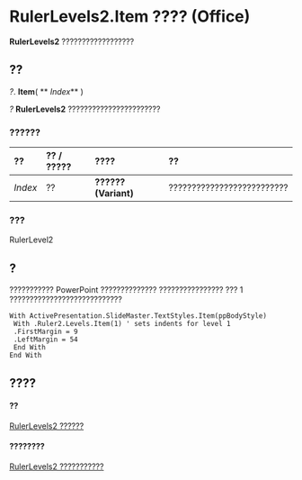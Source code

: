 
# RulerLevels2.Item ???? (Office)

 **RulerLevels2** ??????????????????


## ??

 _?_. **Item**( ** _Index_** )

 _?_ **RulerLevels2** ???????????????????????


### ??????



|**??**|**?? / ?????**|**????**|**??**|
|:-----|:-----|:-----|:-----|
| _Index_|??|**?????? (Variant)**|??????????????????????????|

### ???

RulerLevel2


## ?

??????????? PowerPoint ?????????????? ???????????????? ??? 1 ????????????????????????????


```
With ActivePresentation.SlideMaster.TextStyles.Item(ppBodyStyle) 
 With .Ruler2.Levels.Item(1) ' sets indents for level 1 
 .FirstMargin = 9 
 .LeftMargin = 54 
 End With 
End With 

```


## ????


#### ??


[RulerLevels2 ??????](01bd257c-1c26-a7cd-cf2a-8478c861b78a.md)
#### ????????


[RulerLevels2 ???????????](http://msdn.microsoft.com/library/6ca40020-3cf8-d0bd-88ec-73de61c55daf%28Office.15%29.aspx)